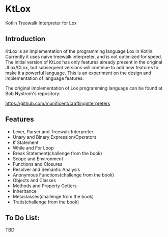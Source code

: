 # KtLox
Kotlin Treewalk Interpreter for Lox

## Introduction
KtLox is an implementation of the programming language Lox in Kotlin. Currently it uses naive treewalk interpreter, and is not optimized for speed. The initial version of KtLox has only features already present in the original JLox/CLox, but subsequent versions will continue to add new features to make it a powerful language. This is an experiment on the design and implementation of language features. 

The original implementation of Lox programming language can be found at Bob Nystrom's repository: 

https://github.com/munificent/craftinginterpreters

## Features
- Lexer, Parser and Treewalk Interpreter
- Unary and Binary Expression/Operators
- If Statement
- While and For Loop
- Break Statement(challenge from the book)
- Scope and Environment
- Functions and Closures
- Resolver and Semantic Analysis
- Anonymous Functions(challenge from the book)
- Objects and Classes
- Methods and Property Getters
- Inheritance
- Metaclasses(challenge from the book)
- Traits(challenge from the book)

## To Do List:
TBD
